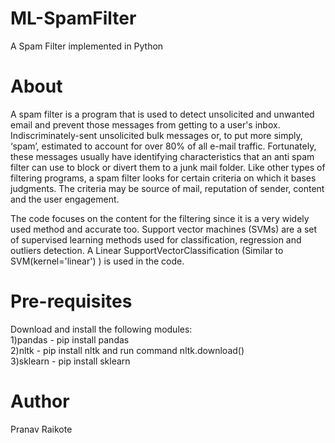 # ML-SpamFilter
A Spam Filter implemented in Python

# About
A spam filter is a program that is used to detect unsolicited and unwanted email and prevent those messages from getting to a user's inbox. Indiscriminately-sent unsolicited bulk messages or, to put more simply, ‘spam’, estimated to account for over 80% of all e-mail traffic. Fortunately, these messages usually have identifying characteristics that an anti spam filter can use to block or divert them to a junk mail folder. Like other types of filtering programs, a spam filter looks for certain criteria on which it bases judgments. The criteria may be source of mail, reputation of sender, content and the user engagement. 

The code focuses on the content for the filtering since it is a very widely used method and accurate too. Support vector machines (SVMs) are a set of supervised learning methods used for classification, regression and outliers detection. A Linear SupportVectorClassification (Similar to SVM(kernel='linear') ) is used in the code.


# Pre-requisites
Download and install the following modules: <br> 
1)pandas - pip install pandas <br>
2)nltk - pip install nltk and run command nltk.download() <br>
3)sklearn - pip install sklearn <br>

# Author
Pranav Raikote

